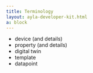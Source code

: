 ```yaml
---
title: Terminology
layout: ayla-developer-kit.html
a: block
---
```


* device (and details)
* property (and details)
* digital twin
* template
* datapoint
